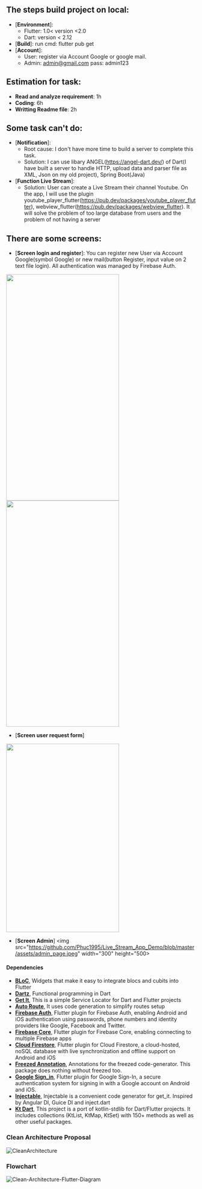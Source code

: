 ## The steps build project on local:
- [**Environment**]: 
	+ Flutter: 1.0< version <2.0
	+ Dart: version < 2.12 
- [**Build**]: run cmd: flutter pub get
- [**Account**]: 
 	+ User: register via Account Google or google mail.
 	+ Admin: admin@gmail.com pass: admin123

## Estimation for task:
- **Read and analyze requirement**: 1h
- **Coding**: 6h
- **Writting Readme file**: 2h

## Some task can't do:
- [**Notification**]:
	+ Root cause: I don't have more time to build a server to complete this task.
	+ Solution: I can use libary ANGEL(https://angel-dart.dev/) of Dart(I have built a server to handle HTTP, upload data and parser file as XML, Json on my old project), Spring Boot(Java)
- [**Function Live Stream**]: 
	+ Solution: User can create a Live Stream their channel Youtube. On the app, I will use the plugin youtube_player_flutter(https://pub.dev/packages/youtube_player_flutter), webview_flutter(https://pub.dev/packages/webview_flutter). It will solve the problem of too large database from users and the problem of not having a server

## There are some screens:
- [**Screen login and register**]: You can register new User via Account Google(symbol Google) or new mail(button Register, input value on 2 text file login). All authentication was managed by Firebase Auth.
 
<img src="https://github.com/Phuc1995/Live_Stream_App_Demo/blob/master/assets/login_page.jpeg" width="300" height="600"> <img src="https://github.com/Phuc1995/Live_Stream_App_Demo/blob/master/assets/google.jpeg" width="300" height="600"> 

- [**Screen user request form**]
<img src="https://github.com/Phuc1995/Live_Stream_App_Demo/blob/master/assets/request_page.jpeg" width="300" height="500">

- [**Screen Admin**]
<img src="https://github.com/Phuc1995/Live_Stream_App_Demo/blob/master/assets/admin_page.jpeg" width="300" height="500>
														   
														   

#### Dependencies

 - [**BLoC**](https://pub.dev/packages/flutter_bloc), Widgets that make it easy to integrate blocs and cubits into Flutter
 - [**Dartz**](https://pub.dev/packages/dartz), Functional programming in Dart
 - [**Get It**](https://pub.dev/packages/get_it), This is a simple Service Locator for Dart and Flutter projects
 - [**Auto Route**](https://pub.dev/packages/auto_route), It uses code generation to simplify routes setup
 - [**Firebase Auth**](https://pub.dev/packages?q=Firebase+Auth), Flutter plugin for Firebase Auth, enabling Android and iOS authentication using passwords, phone numbers and identity providers like Google, Facebook and Twitter.
 - [**Firebase Core**](https://pub.dev/packages/firebase_core), Flutter plugin for Firebase Core, enabling connecting to multiple Firebase apps
 - [**Cloud Firestore**](https://pub.dev/packages?q=cloud_firestore), Flutter plugin for Cloud Firestore, a cloud-hosted, noSQL database with live synchronization and offline support on Android and iOS
 - [**Freezed Annotation**](https://pub.dev/packages?q=freezed_annotation), Annotations for the freezed code-generator. This package does nothing without freezed too.
 - [**Google Sign_in**](https://pub.dev/packages?q=google_sign_in), Flutter plugin for Google Sign-In, a secure authentication system for signing in with a Google account on Android and iOS.
 - [**Injectable**](https://pub.dev/packages?q=injectable), Injectable is a convenient code generator for get_it. Inspired by Angular DI, Guice DI and inject.dart
 - [**Kt Dart**](https://pub.dev/packages/kt_dart), This project is a port of kotlin-stdlib for Dart/Flutter projects. It includes collections (KtList, KtMap, KtSet) with 150+ methods as well as other useful packages.

### Clean Architecture Proposal
![CleanArchitecture](https://github.com/Phuc1995/Flutter_DDD_Architecture/blob/main/image/Architecture_Proposal.PNG)

### Flowchart
![Clean-Architecture-Flutter-Diagram](https://github.com/Phuc1995/Flutter_DDD_Architecture/blob/main/image/Flow_chart.PNG)

